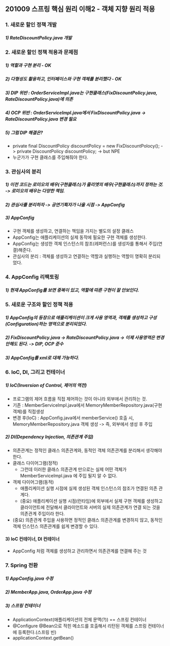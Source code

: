 ## 201009 스프링 핵심 원리 이해2 - 객체 지향 원리 적용
### 1. 새로운 할인 정책 개발 
##### 1) RateDiscountPolicy.java 개발

### 2. 새로운 할인 정책 적용과 문제점
##### 1) 역할과 구현 분리 - OK
##### 2) 다형성도 활용하고, 인터페이스와 구현 객체를 분리했다 - OK
##### 3) DIP 위반 : OrderServiceImpl.java는 구현클래스(FixDiscountPolicy.java, RateDiscountPolicy.java)에 의존
##### 4) OCP 위반 : OrderServiceImpl.java에서 FixDiscountPolicy.java -> RateDiscountPolicy.java 변경 필요
##### 5) 그럼 DIP 해결은?
* private final DiscountPolicy discountPolicy = new FixDiscountPolocy(); -> private DiscountPolicy discountPolicy;  -> but NPE
* 누군가가 구현 클래스를 주입해줘야 한다.

### 3. 관심사의 분리
##### 1) 이전 코드는 로미오의 배우(구현클래스)가 줄리엣의 배우(구현클래스)까지 정하는 것. -> 로미오의 배우는 다양한 책임.
##### 2) 관심사를 분리하자 -> 공연기획자가 나올 시점 -> AppConfig
##### 3) AppConfig 
* 구현 객체를 생성하고, 연결하는 책임을 가지는 별도의 설정 클래스
* AppConfig는 애플리케이션의 실제 동작에 필요한 구현 객체를 생성한다.
* AppConfig는 생성한 객체 인스턴스의 참조(레퍼런스)를 생성자를 통해서 주입(연결)해준다. 
* 관심사의 분리 : 객체를 생성하고 연결하는 역할과 실행하는 역할이 명확히 분리되었다.

### 4. AppConfig 리팩토링
##### 1) 현재 AppConfig를 보면 중복이 있고, 역할에 따른 구현이 잘 안보인다.

### 5. 새로운 구조와 할인 정책 적용
##### 1) AppConfig의 등장으로 애플리케이션이 크게 사용 영역과, 객체를 생성하고 구성(Configuration)하는 영역으로 분리되었다.
##### 2) FixDiscountPolicy.java -> RateDiscountPolicy.java -> 이제 사용영역은 변경안해도 된다. -> DIP, OCP 준수
##### 3) AppConfig를 xml로 대체 가능하다.

### 6. IoC, DI, 그리고 컨테이너
##### 1) IoC(Inversion of Control, 제어의 역전)
* 프로그램의 제어 흐름을 직접 제어하는 것이 아니라 외부에서 관리하는 것.
* 기존 : MemberServiceImpl.java에서 MemoryMemberRepository.java(구현객체)를 직접생성
* 변경 후(IoC) : AppConfig.java에서 memberService() 호출 시, MemoryMemberRepository.java 객체 생성 -> 즉, 외부에서 생성 후 주입
##### 2) DI(Dependency Injection, 의존관계 주입) 
* 의존관계는 정적인 클래스 의존관계와, 동적인 객체 의존관계를 분리해서 생각해야한다.
* 클래스 다이어그램(정적) 
  * 그런데 이러한 클래스 의존관계 만으로는 실제 어떤 객체가 MemberServiceImpl.java 에 주입 될지 알 수 없다.
* 객체 다이어그램(동적)
  * 애플리케이션 실행 시점에 실제 생성된 객체 인스턴스의 참조가 연결된 의존 관계다.
  * (중요) 애플리케이션 실행 시점(런타임)에 외부에서 실제 구현 객체를 생성하고 클라이언트에 전달해서 클라이언트와 서버의 실제 의존관계가 연결 되는 것을 의존관계 주입이라 한다.
* (중요) 의존관계 주입을 사용하면 정적인 클래스 의존관계를 변경하지 않고, 동적인 객체 인스턴스 의존관계를 쉽게 변경할 수 있다.

#### 3) IoC 컨테이너, DI 컨테이너
* AppConfig 처럼 객체를 생성하고 관리하면서 의존관계를 연결해 주는 것

### 7. Spring 전환
##### 1) AppConfig.java 수정
##### 2) MemberApp.java, OrderApp.java 수정
##### 3) 스프링 컨테이너
* ApplicationContext(애플리케이션의 전체 문맥(?)) == 스프링 컨테이너
* @Configure @Bean으로 적힌 메소드를 호출해서 리턴된 객체를 스프링 컨테이너에 등록한다.(스프링 빈)
* applicationContext.getBean()
